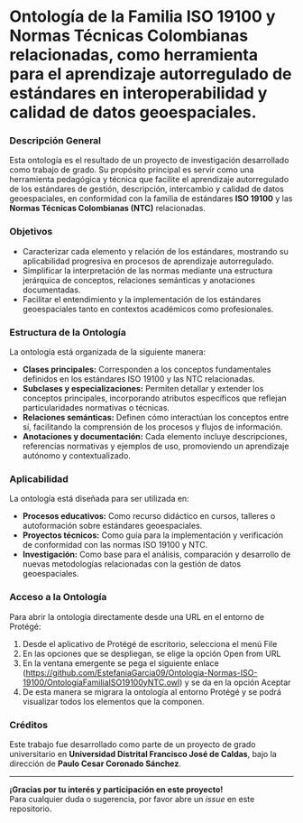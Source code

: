 # Ontología de la Familia ISO 19100 y Normas Técnicas Colombianas relacionadas, como herramienta para el aprendizaje autorregulado de estándares en interoperabilidad y calidad de datos geoespaciales.

### Descripción General  
Esta ontología es el resultado de un proyecto de investigación desarrollado como trabajo de grado. Su propósito principal es servir como una herramienta pedagógica y técnica que facilite el aprendizaje autorregulado de los estándares de gestión, descripción, intercambio y calidad de datos geoespaciales, en conformidad con la familia de estándares **ISO 19100** y las **Normas Técnicas Colombianas (NTC)** relacionadas.

### Objetivos  
- Caracterizar cada elemento y relación de los estándares, mostrando su aplicabilidad progresiva en procesos de aprendizaje autorregulado.  
- Simplificar la interpretación de las normas mediante una estructura jerárquica de conceptos, relaciones semánticas y anotaciones documentadas.  
- Facilitar el entendimiento y la implementación de los estándares geoespaciales tanto en contextos académicos como profesionales.

### Estructura de la Ontología  
La ontología está organizada de la siguiente manera:  
- **Clases principales:** Corresponden a los conceptos fundamentales definidos en los estándares ISO 19100 y las NTC relacionadas.  
- **Subclases y especializaciones:** Permiten detallar y extender los conceptos principales, incorporando atributos específicos que reflejan particularidades normativas o técnicas.  
- **Relaciones semánticas:** Definen cómo interactúan los conceptos entre sí, facilitando la comprensión de los procesos y flujos de información.  
- **Anotaciones y documentación:** Cada elemento incluye descripciones, referencias normativas y ejemplos de uso, promoviendo un aprendizaje autónomo y contextualizado.

### Aplicabilidad  
La ontología está diseñada para ser utilizada en:  
- **Procesos educativos:** Como recurso didáctico en cursos, talleres o autoformación sobre estándares geoespaciales.  
- **Proyectos técnicos:** Como guía para la implementación y verificación de conformidad con las normas ISO 19100 y NTC.  
- **Investigación:** Como base para el análisis, comparación y desarrollo de nuevas metodologías relacionadas con la gestión de datos geoespaciales.

### Acceso a la Ontología
Para abrir la ontología directamente desde una URL en el entorno de Protégé:
1. Desde el aplicativo de Protégé de escritorio, selecciona el menú File
2. En las opciones que se despliegan, se elige la opción Open from URL
3. En la ventana emergente se pega el siguiente enlace (https://github.com/EstefaniaGarcia09/Ontologia-Normas-ISO-19100/OntologíaFamiliaISO19100yNTC.owl) y se da en la opción Aceptar
5. De esta manera se migrara la ontología al entorno Protégé y se podrá visualizar todos los elementos que la componen.   


### Créditos  
Este trabajo fue desarrollado como parte de un proyecto de grado universitario en **Universidad Distrital Francisco José de Caldas**, bajo la dirección de **Paulo Cesar Coronado Sánchez**.

---

**¡Gracias por tu interés y participación en este proyecto!**  
Para cualquier duda o sugerencia, por favor abre un *issue* en este repositorio.
